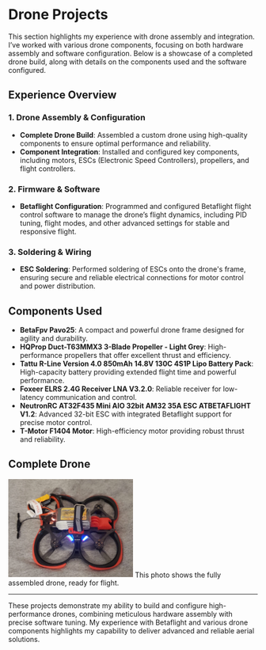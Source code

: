 # Drone Projects

This section highlights my experience with drone assembly and integration. I’ve worked with various drone components, focusing on both hardware assembly and software configuration. Below is a showcase of a completed drone build, along with details on the components used and the software configured.

## Experience Overview

### **1. Drone Assembly & Configuration**
- **Complete Drone Build**: Assembled a custom drone using high-quality components to ensure optimal performance and reliability.
- **Component Integration**: Installed and configured key components, including motors, ESCs (Electronic Speed Controllers), propellers, and flight controllers.

### **2. Firmware & Software**
- **Betaflight Configuration**: Programmed and configured Betaflight flight control software to manage the drone’s flight dynamics, including PID tuning, flight modes, and other advanced settings for stable and responsive flight.

### **3. Soldering & Wiring**
- **ESC Soldering**: Performed soldering of ESCs onto the drone's frame, ensuring secure and reliable electrical connections for motor control and power distribution.

## Components Used

- **BetaFpv Pavo25**: A compact and powerful drone frame designed for agility and durability.
- **HQProp Duct-T63MMX3 3-Blade Propeller - Light Grey**: High-performance propellers that offer excellent thrust and efficiency.
- **Tattu R-Line Version 4.0 850mAh 14.8V 130C 4S1P Lipo Battery Pack**: High-capacity battery providing extended flight time and powerful performance.
- **Foxeer ELRS 2.4G Receiver LNA V3.2.0**: Reliable receiver for low-latency communication and control.
- **NeutronRC AT32F435 Mini AIO 32bit AM32 35A ESC ATBETAFLIGHT V1.2**: Advanced 32-bit ESC with integrated Betaflight support for precise motor control.
- **T-Motor F1404 Motor**: High-efficiency motor providing robust thrust and reliability.

## **Complete Drone**
<img src="CompleteDrone.jpeg" alt="Ready to fly drone img" width="50%"/> 
This photo shows the fully assembled drone, ready for flight.

---

These projects demonstrate my ability to build and configure high-performance drones, combining meticulous hardware assembly with precise software tuning. My experience with Betaflight and various drone components highlights my capability to deliver advanced and reliable aerial solutions.
